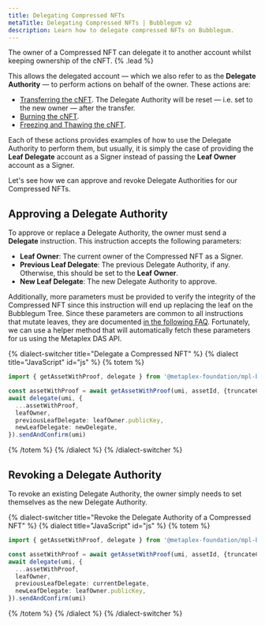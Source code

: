 ```yaml
---
title: Delegating Compressed NFTs
metaTitle: Delegating Compressed NFTs | Bubblegum v2
description: Learn how to delegate compressed NFTs on Bubblegum.
---
```


The owner of a Compressed NFT can delegate it to another account whilst keeping ownership of the cNFT. {% .lead %}

This allows the delegated account — which we also refer to as the **Delegate Authority** — to perform actions on behalf of the owner. These actions are:

- [Transferring the cNFT](/bubblegum-v2/transfer-cnfts). The Delegate Authority will be reset — i.e. set to the new owner — after the transfer.
- [Burning the cNFT](/bubblegum-v2/burn-cnfts).
- [Freezing and Thawing the cNFT](/bubblegum-v2/freeze-cnfts).

Each of these actions provides examples of how to use the Delegate Authority to perform them, but usually, it is simply the case of providing the **Leaf Delegate** account as a Signer instead of passing the **Leaf Owner** account as a Signer.

Let's see how we can approve and revoke Delegate Authorities for our Compressed NFTs.

## Approving a Delegate Authority

To approve or replace a Delegate Authority, the owner must send a **Delegate** instruction. This instruction accepts the following parameters:

- **Leaf Owner**: The current owner of the Compressed NFT as a Signer.
- **Previous Leaf Delegate**: The previous Delegate Authority, if any. Otherwise, this should be set to the **Leaf Owner**.
- **New Leaf Delegate**: The new Delegate Authority to approve.

Additionally, more parameters must be provided to verify the integrity of the Compressed NFT since this instruction will end up replacing the leaf on the Bubblegum Tree. Since these parameters are common to all instructions that mutate leaves, they are documented [in the following FAQ](/bubblegum-v2/faq#replace-leaf-instruction-arguments). Fortunately, we can use a helper method that will automatically fetch these parameters for us using the Metaplex DAS API.

{% dialect-switcher title="Delegate a Compressed NFT" %}
{% dialect title="JavaScript" id="js" %}
{% totem %}

```ts
import { getAssetWithProof, delegate } from '@metaplex-foundation/mpl-bubblegum'

const assetWithProof = await getAssetWithProof(umi, assetId, {truncateCanopy: true});
await delegate(umi, {
  ...assetWithProof,
  leafOwner,
  previousLeafDelegate: leafOwner.publicKey,
  newLeafDelegate: newDelegate,
}).sendAndConfirm(umi)
```

{% /totem %}
{% /dialect %}
{% /dialect-switcher %}

## Revoking a Delegate Authority

To revoke an existing Delegate Authority, the owner simply needs to set themselves as the new Delegate Authority.

{% dialect-switcher title="Revoke the Delegate Authority of a Compressed NFT" %}
{% dialect title="JavaScript" id="js" %}
{% totem %}

```ts
import { getAssetWithProof, delegate } from '@metaplex-foundation/mpl-bubblegum'

const assetWithProof = await getAssetWithProof(umi, assetId, {truncateCanopy: true});
await delegate(umi, {
  ...assetWithProof,
  leafOwner,
  previousLeafDelegate: currentDelegate,
  newLeafDelegate: leafOwner.publicKey,
}).sendAndConfirm(umi)
```

{% /totem %}
{% /dialect %}
{% /dialect-switcher %}
